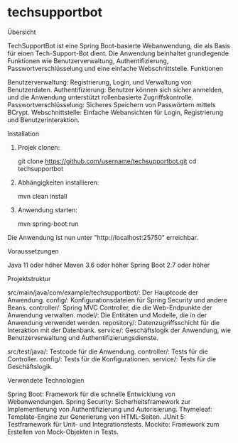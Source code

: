# techsupportbot

Übersicht

TechSupportBot ist eine Spring Boot-basierte Webanwendung, die als Basis für einen Tech-Support-Bot dient. Die Anwendung beinhaltet grundlegende Funktionen wie Benutzerverwaltung, Authentifizierung, Passwortverschlüsselung und eine einfache Webschnittstelle.
Funktionen

Benutzerverwaltung: Registrierung, Login, und Verwaltung von Benutzerdaten.
Authentifizierung: Benutzer können sich sicher anmelden, und die Anwendung unterstützt rollenbasierte Zugriffskontrolle.
Passwortverschlüsselung: Sicheres Speichern von Passwörtern mittels BCrypt.
Webschnittstelle: Einfache Webansichten für Login, Registrierung und Benutzerinteraktion.

Installation

1. Projek clonen:
   
   git clone https://github.com/username/techsupportbot.git
   cd techsupportbot
   
2. Abhängigkeiten installieren:
   
   mvn clean install

3. Anwendung starten:

   mvn spring-boot:run

Die Anwendung ist nun unter "http://localhost:25750" erreichbar.

Voraussetzungen

Java 11 oder höher
Maven 3.6 oder höher
Spring Boot 2.7 oder höher

Projektstruktur

src/main/java/com/example/techsupportbot/: Der Hauptcode der Anwendung.
config/: Konfigurationsdateien für Spring Security und andere Beans.
controller/: Spring MVC Controller, die die Web-Endpunkte der Anwendung verwalten.
model/: Die Entitäten und Modelle, die in der Anwendung verwendet werden.
repository/: Datenzugriffsschicht für die Interaktion mit der Datenbank.
service/: Geschäftslogik der Anwendung, wie Benutzerverwaltung und Authentifizierungsdienste.

src/test/java/: Testcode für die Anwendung.
controller/: Tests für die Controller.
config/: Tests für die Konfigurationen.
service/: Tests für die Geschäftslogik.

Verwendete Technologien

Spring Boot: Framework für die schnelle Entwicklung von Webanwendungen.
Spring Security: Sicherheitsframework zur Implementierung von Authentifizierung und Autorisierung.
Thymeleaf: Template-Engine zur Generierung von HTML-Seiten.
JUnit 5: Testframework für Unit- und Integrationstests.
Mockito: Framework zum Erstellen von Mock-Objekten in Tests.
